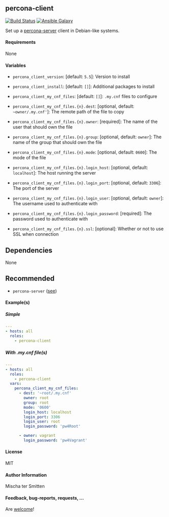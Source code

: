 ## percona-client 

[![Build Status](https://travis-ci.org/Oefenweb/ansible-percona-client.svg?branch=master)](https://travis-ci.org/Oefenweb/ansible-percona-client) [![Ansible Galaxy](http://img.shields.io/badge/ansible--galaxy-percona--client-blue.svg)](https://galaxy.ansible.com/list#/roles/4823)

Set up a [percona-server](https://www.percona.com/software/mysql-database/percona-server) client in Debian-like systems.

#### Requirements

None

#### Variables

* `percona_client_version`: [default: `5.5`]: Version to install
* `percona_client_install`: [default: `[]`]: Additional packages to install

* `percona_client_my_cnf_files`: [default: `[]`]: `.my.cnf` files to configure
* `percona_client_my_cnf_files.{n}.dest`: [optional, default: `~owner/.my.cnf'`]: The remote path of the file to copy
* `percona_client_my_cnf_files.{n}.owner`: [required]: The name of the user that should own the file
* `percona_client_my_cnf_files.{n}.group`: [optional, default: `owner`]: The name of the group that should own the file
* `percona_client_my_cnf_files.{n}.mode`: [optional, default: `0600`]: The mode of the file
* `percona_client_my_cnf_files.{n}.login_host`: [optional, default: `localhost`]: The host running the server
* `percona_client_my_cnf_files.{n}.login_port`: [optional, default: `3306`]: The port of the server
* `percona_client_my_cnf_files.{n}.login_user`: [optional, default: `owner`]: The username used to authenticate with
* `percona_client_my_cnf_files.{n}.login_password`: [required]: The password used to authenticate with

* `percona_client_my_cnf_files.{n}.ssl`: [optional]: Whether or not to use SSL when connection

## Dependencies

None

## Recommended

* `percona-server` ([see](https://github.com/Oefenweb/ansible-percona-server))

#### Example(s)

##### Simple

```yaml
---
- hosts: all
  roles:
    - percona-client
```

##### With .my.cnf file(s)

```yaml
---
- hosts: all
  roles:
    - percona-client
  vars:
    percona_client_my_cnf_files:
      - dest: '~root/.my.cnf'
        owner: root
        group: root
        mode: '0600'
        login_host: localhost
        login_port: 3306
        login_user: root
        login_password: 'pw4Root'

      - owner: vagrant
        login_password: 'pw4Vagrant'
```

#### License

MIT

#### Author Information

Mischa ter Smitten

#### Feedback, bug-reports, requests, ...

Are [welcome](https://github.com/Oefenweb/ansible-percona-client/issues)!

